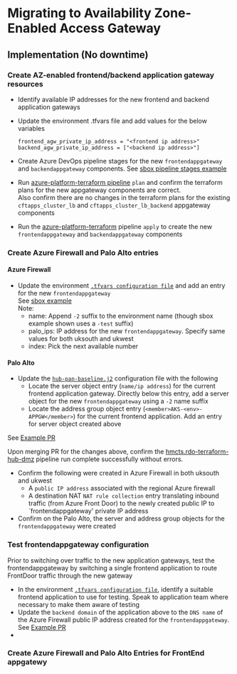 # Migrating to Availability Zone-Enabled Access Gateway  

## Implementation (No downtime)

### Create AZ-enabled frontend/backend application gateway resources

- Identify available IP addresses for the new frontend and backend application gateways
- Update the environment <env>.tfvars file and add values for the below variables  
    
  `frontend_agw_private_ip_address = "<frontend ip address>"`
   `backend_agw_private_ip_address = ["<backend ip address>"]`  

- Create Azure DevOps pipeline stages for the new `frontendappgateway` and `backendappgateway` components. See [sbox pipeline stages example](https://github.com/hmcts/azure-platform-terraform/blob/master/azure_pipeline.yaml#L47-L61)
- Run [azure-platform-terraform pipeline](https://dev.azure.com/hmcts/CNP/_build?definitionId=235) `plan` and confirm the terraform plans for the new appgateway components are correct.  
  Also confirm there are no changes in the terraform plans for the existing `cftapps_cluster_lb` and `cftapps_cluster_lb_backend` appgateway components
- Run the [azure-platform-terraform](https://dev.azure.com/hmcts/CNP/_build?definitionId=235) pipeline `apply` to create the new `frontendappgateway` and `backendappgateway` components 

### Create Azure Firewall and Palo Alto entries

#### Azure Firewall  
- Update the environment [`.tfvars configuration file`](https://github.com/hmcts/rdo-terraform-hub-dmz/tree/1b47237e07a759fb05c74adf749e4749d8f88b8c/env_tfvars) and add an entry for the new `frontendappgateway`  
  See [sbox example](https://github.com/hmcts/rdo-terraform-hub-dmz/blob/1b47237e07a759fb05c74adf749e4749d8f88b8c/env_tfvars/hub-sbox-int.tfvars#L59-L66)  
  Note:   
  - name: Append `-2` suffix to the environment name (though sbox example shown uses a `-test` suffix)  
  - palo_ips: IP address for the new `frontendappgateway`. Specify same values for both uksouth and ukwest
  - index: Pick the next available number
  
#### Palo Alto
- Update the [`hub-pan-baseline.j2`](https://github.com/hmcts/rdo-terraform-hub-dmz/blob/master/modules/palo-alto/ansible/templates/hub-pan-baseline.j2) configuration file with the following
  - Locate the server object entry (`name/ip address`) for the current frontend application gateway. Directly below this entry, add a server object for the new `frontendappgateway` using a `-2` name suffix   
  - Locate the address group object entry (`<member>AKS-<env>-APPGW</member>`) for the current frontend application. Add an entry for server object created above 

See [Example PR](https://github.com/hmcts/rdo-terraform-hub-dmz/pull/549)

Upon merging PR for the changes above, confirm the [hmcts.rdo-terraform-hub-dmz](https://dev.azure.com/hmcts/PlatformOperations/_build?definitionId=226) pipeline run complete successfully without errors.
- Confirm the following were created in Azure Firewall in both uksouth and ukwest
  - A `public IP address` associated with the regional Azure firewall
  - A destination NAT `NAT rule collection` entry translating inbound traffic (from Azure Front Door) to the newly created public IP to `frontendappgateway' private IP address
- Confirm on the Palo Alto, the server and address group objects for the `frontendappgateway` were created


### Test frontendappgateway configuration
Prior to switching over traffic to the new application gateways, test the frontendappgateway by switching a single frontend application to route FrontDoor traffic through the new gateway

- In the environment [`.tfvars configuration file`](https://github.com/hmcts/rdo-terraform-hub-dmz/tree/1b47237e07a759fb05c74adf749e4749d8f88b8c/env_tfvars), identify a suitable frontend application to use for testing. Speak to application team where necessary to make them aware of testing
- Update the `backend domain` of the application above to the `DNS name` of the Azure Firewall public IP address created for the `frontendappgateway`.  
  See [Example PR](https://github.com/hmcts/azure-platform-terraform/pull/1042)
- 


### Create Azure Firewall and Palo Alto Entries for FrontEnd appgatewy